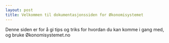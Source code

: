 ```yaml
---
layout: post
title: Velkommen til dokumentasjonssiden for Økonomisystemet
---
```


Denne siden er for å gi tips og triks for hvordan du kan komme i gang med, og bruke Økonomisystemet.no